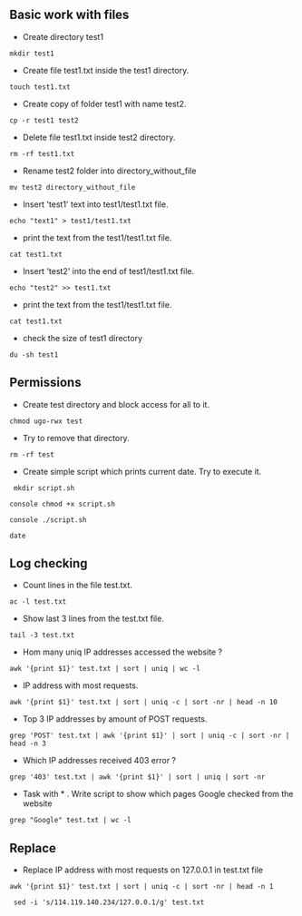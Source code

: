 ## Basic work with files

- Create directory test1  
 ```console
 mkdir test1
```

- Create file test1.txt inside the test1 directory.  
 ```console 
touch test1.txt
```

- Create copy of folder test1 with name test2.  
 ```console 
cp -r test1 test2
```

- Delete file test1.txt inside test2 directory.  
 ```console 
rm -rf test1.txt
```

- Rename test2 folder into directory_without_file  
 ```console 
mv test2 directory_without_file
```

- Insert 'test1' text into test1/test1.txt file.  
 ```console 
echo "text1" > test1/test1.txt
```

- print the text from the test1/test1.txt file.  
 ```console 
cat test1.txt
```

- Insert 'test2' into the end of test1/test1.txt file.  
 ```console 
echo "test2" >> test1.txt
```

- print the text from the test1/test1.txt file.  
 ```console 
cat test1.txt
```

- check the size of test1 directory  
 ```console 
du -sh test1
```

## Permissions

- Create test directory and block access for all to it.  
 ```console
 chmod ugo-rwx test
```

- Try to remove that directory.  
 ```console 
rm -rf test
```

- Create simple script which prints current date. Try to execute it.  
 ```console
  mkdir script.sh
```  
 ```
console chmod +x script.sh
```  
 ```
console ./script.sh
```  
 ```console
date
```  

## Log checking

- Count lines in the file test.txt.  
 ```console
 ac -l test.txt
```

- Show last 3 lines from the test.txt file.   
 ```console  
tail -3 test.txt
```

- Hom many uniq IP addresses accessed the website ?   
 ```console 
 awk '{print $1}' test.txt | sort | uniq | wc -l
```

- IP address with most requests.  
 ```console
 awk '{print $1}' test.txt | sort | uniq -c | sort -nr | head -n 10
```

- Top 3 IP addresses by amount of POST requests.  
 ```console
 grep 'POST' test.txt | awk '{print $1}' | sort | uniq -c | sort -nr | head -n 3
```

- Which IP addresses received 403 error ?   
 ```console
 grep '403' test.txt | awk '{print $1}' | sort | uniq | sort -nr
```

- Task with * . Write script to show which pages Google checked from the website   
 ```console
 grep "Google" test.txt | wc -l
```

## Replace

- Replace IP address with most requests on 127.0.0.1 in test.txt file   
 ```console
 awk '{print $1}' test.txt | sort | uniq -c | sort -nr | head -n 1
```  
 ```console
  sed -i 's/114.119.140.234/127.0.0.1/g' test.txt
```
